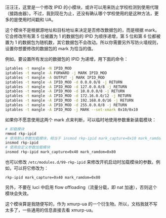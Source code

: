 汪汪汪，这里是一个修改 IPID 的小模块，或许可以用来防止学校检测到使用代理（接路由器）。不过，我到现在为止，还没有确认哪个学校使用的是这种方法，更多的是使用时间戳和 UA。

这个模块不是根据源地址和目标地址来决定是否修改数据包的，而是根据 mark。它会修改所有第 5 位被置为 1 的数据包的 IPID 为顺序递增，第 5 位和第 6 位都被置为 1 的数据包为随机数，其它数据包不会改动。所以你需要另外写防火墙规则，设置你想要修改的数据包的 mark 为恰当的值。

例如，要设置所有发出的数据包的 IPID 为递增，用下面的命令：

```bash
iptables -t mangle -N IPID_MOD
iptables -t mangle -A FORWARD -j MARK IPID_MOD
iptables -t mangle -A OUTPUT -j MARK IPID_MOD
iptables -t mangle -A IPID_MOD -d 0.0.0.0/8 -j RETURN
iptables -t mangle -A IPID_MOD -d 127.0.0.0/8 -j RETURN
iptables -t mangle -A IPID_MOD -d 10.0.0.0/8 -j RETURN
iptables -t mangle -A IPID_MOD -d 172.16.0.0/12 -j RETURN
iptables -t mangle -A IPID_MOD -d 192.168.0.0/16 -j RETURN
iptables -t mangle -A IPID_MOD -d 255.0.0.0/8 -j RETURN
iptables -t mangle -A IPID_MOD -j MARK --set-xmark 0x10/0x10
```

如果你不愿意使用这两个 mark 点来判断，可以临时地使用参数重新装载模块：

```bash
# 卸载模块
rmmod rkp-ipid
# 使用默认参数加载模块，相当于 insmod rkp-ipid mark_capture=0x10 mark_ramdom=0x20
insmod rkp-ipid
# 使用自定义参数加载模块
insmod rkp-ipid mark_capture=0x40 mark_ramdom=0x80
```

也可以修改 `/etc/modules.d/99-rkp-ipid` 来修改开机启动时加载模块的参数。例如，可以将它修改为：

```
rkp-ipid mark_capture=0x40 mark_ramdom=0x80
```

另外，不要在 luci 中启用 flow offloading（流量分载，即 nat 加速），否则这个模块会失效。

这个模块算是我随便写的，作为 xmurp-ua 的一个衍生物。所以，文档我就不写太多了，一些通用的信息直接去看 xmurp-ua。
